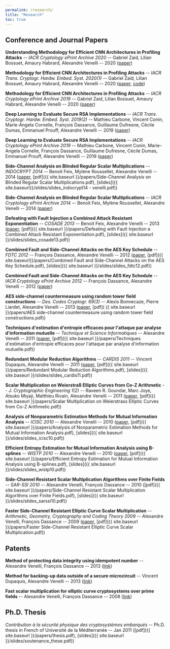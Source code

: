 ```yaml
---
permalink: /research/
title: "Research"
toc: true
---
```


## Conference and Journal Papers

**Understanding Methodology for Efficient CNN Architectures in Profiling Attacks** -- _IACR Cryptology ePrint Archive 2020_ -- Gabriel Zaid, Lilian Bossuet, Amaury Habrard, Alexandre Venelli -- 2020 ([paper](https://eprint.iacr.org/2020/757))

**Methodology for Efficient CNN Architectures in Profiling Attacks** -- _IACR Trans. Cryptogr. Hardw. Embed. Syst. 2020(1)_ -- Gabriel Zaid, Lilian Bossuet, Amaury Habrard, Alexandre Venelli -- 2020 ([paper](https://tches.iacr.org/index.php/TCHES/article/view/8391), [code](https://github.com/gabzai/Methodology-for-efficient-CNN-architectures-in-SCA))

**Methodology for Efficient CNN Architectures in Profiling Attacks** -- _IACR Cryptology ePrint Archive 2019_ -- Gabriel Zaid, Lilian Bossuet, Amaury Habrard, Alexandre Venelli -- 2020 ([paper](https://eprint.iacr.org/2019/803))

**Deep Learning to Evaluate Secure RSA Implementations** -- _IACR Trans. Cryptogr. Hardw. Embed. Syst. 2019(2)_ -- Mathieu Carbone, Vincent Conin, Marie-Angela Cornelie, François Dassance, Guillaume Dufresne, Cécile Dumas, Emmanuel Prouff, Alexandre Venelli -- 2019 ([paper](https://tches.iacr.org/index.php/TCHES/article/view/7388))

**Deep Learning to Evaluate Secure RSA Implementations** -- _IACR Cryptology ePrint Archive 2019_ -- Mathieu Carbone, Vincent Conin, Marie-Angela Cornelie, François Dassance, Guillaume Dufresne, Cécile Dumas, Emmanuel Prouff, Alexandre Venelli -- 2019 ([paper](https://eprint.iacr.org/2019/054))

**Side-Channel Analysis on Blinded Regular Scalar Multiplications** -- _INDOCRYPT 2014_ -- Benoit Feix, Mylène Roussellet, Alexandre Venelli -- 2014 ([paper](https://link.springer.com/chapter/10.1007/978-3-319-13039-2_1), [pdf]({{ site.baseurl }}/papers/Side-Channel Analysis on Blinded Regular Scalar Multiplications.pdf), [slides]({{ site.baseurl}}/slides/slides_indocrypt14 - venelli.pdf))

**Side-Channel Analysis on Blinded Regular Scalar Multiplications** -- _IACR Cryptology ePrint Archive 2014_ -- Benoit Feix, Mylène Roussellet, Alexandre Venelli -- 2014 ([paper](https://eprint.iacr.org/2014/191))

**Defeating with Fault Injection a Combined Attack Resistant Exponentiation** -- _COSADE 2013_ -- Benoit Feix, Alexandre Venelli -- 2013 ([paper](https://link.springer.com/chapter/10.1007/978-3-642-40026-1_3), [pdf]({{ site.baseurl }}/papers/Defeating with Fault Injection a Combined Attack Resistant Exponentiation.pdf), [slides]({{ site.baseurl }}/slides/slides_cosade13.pdf))

**Combined Fault and Side-Channel Attacks on the AES Key Schedule** -- _FDTC 2012_ -- François Dassance, Alexandre Venelli -- 2012 ([paper](https://ieeexplore.ieee.org/document/6305230/), [pdf]({{ site.baseurl}}/papers/Combined Fault and Side-Channel Attacks on the AES Key Schedule.pdf), [slides]({{ site.baseurl }}/slides/slides_fdtc12.pdf))

**Combined Fault and Side-Channel Attacks on the AES Key Schedule** -- _IACR Cryptology ePrint Archive 2012_ -- François Dassance, Alexandre Venelli -- 2012 ([paper](https://eprint.iacr.org/2012/098))

**AES side-channel countermeasure using random tower field constructions** -- _Des. Codes Cryptogr. 69(3)_ -- Alexis Bonnecaze, Pierre Liardet, Alexandre Venelli -- 2013 ([paper](https://link.springer.com/article/10.1007/s10623-012-9670-x), [pdf]( {{ site.baseurl }}/papers/AES side-channel countermeasure using random tower field constructions.pdf))

**Techniques d'estimation d'entropie efficaces pour l'attaque par analyse d'information mutuelle** -- _Technique et Science Informatiques_ -- Alexandre Venelli -- 2011 ([paper](https://tsi.revuesonline.com/article.jsp?articleId=17000), [pdf]({{ site.baseurl }}/papers/Techniques d'estimation d'entropie efficaces pour l'attaque par analyse d'information mutuelle.pdf))

**Redundant Modular Reduction Algorithms** -- _CARDIS 2011_ -- Vincent Dupaquis, Alexandre Venelli -- 2011 ([paper](http://www.springerlink.com/content/703525kq64g56635/), [pdf]({{ site.baseurl }}/papers/Redundant Modular Reduction Algorithms.pdf), [slides]({{ site.baseurl }}/slides/slides_cardis11.pdf))

**Scalar Multiplication on Weierstraß Elliptic Curves from Co-Z Arithmetic** -- _J. Cryptographic Engineering 1(2)_ -- Raveen R. Goundar, Marc Joye, Atsuko Miyaji, Matthieu Rivain, Alexandre Venelli -- 2011 ([paper](http://www.springerlink.com/content/c195545520wlk071/), [pdf]({{ site.baseurl }}/papers/Scalar Multiplication on Weierstrass Elliptic Curves from Co-Z Arithmetic.pdf))

**Analysis of Nonparametric Estimation Methods for Mutual Information Analysis** -- _ICISC 2010_ -- Alexandre Venelli -- 2010 ([paper](http://www.springerlink.com/content/v373645957228187/), [pdf]({{ site.baseurl }}/papers/Analysis of Nonparametric Estimation Methods for Mutual Information Analysis.pdf), [slides]({{ site.baseurl }}/slides/slides_icisc10.pdf))

**Efficient Entropy Estimation for Mutual Information Analysis using B-splines** -- _WISTP 2010_ -- Alexandre Venelli -- 2010 ([paper](http://www.springerlink.com/content/a2721v00xq303603/), [pdf]({{ site.baseurl }}/papers/Efficient Entropy Estimation for Mutual Information Analysis using B-splines.pdf), [slides]({{ site.baseurl }}/slides/slides_wistp10.pdf))

**Side-Channel Resistant Scalar Multiplication Algorithms over Finite Fields** -- _SAR-SSI 2010_ -- Alexandre Venelli, François Dassance -- 2010 ([pdf]({{ site.baseurl }}/papers/Side-Channel Resistant Scalar Multiplication Algorithms over Finite Fields.pdf), [slides]({{ site.baseurl }}/slides/slides_sarssi10.pdf))

**Faster Side-Channel Resistant Elliptic Curve Scalar Multiplication** -- _Arithmetic, Geometry, Cryptography and Coding Theory 2009_ -- Alexandre Venelli, François Dassance -- 2009 ([paper](https://bookstore.ams.org/conm-521), [pdf]({{ site.baseurl }}/papers/Faster Side-Channel Resistant Elliptic Curve Scalar Multiplication.pdf))



## Patents

**Method of protecting data integrity using idempotent number** -- Alexandre Venelli, François Dassance -- 2013 ([link](https://patents.google.com/patent/FR3010561A1/en))

**Method for backing-up data outside of a secure microcircuit** -- Vincent Dupaquis, Alexandre Venelli -- 2013 ([link](https://patents.google.com/patent/WO2013186451A1/en))

**Fast scalar multiplication for elliptic curve cryptosystems over prime fields** -- Alexandre Venelli, François Dassance -- 2008 ([link](https://patents.google.com/patent/US8369517))


## Ph.D. Thesis

_Contribution à la sécurité physique des cryptosystèmes embarqués_ -- Ph.D. thesis in French of Université de la Méditerranée -- Jan 2011 ([pdf]({{ site.baseurl }}/papers/thesis.pdf), [slides]({{ site.baseurl }}/slides/soutenance_these.pdf))

